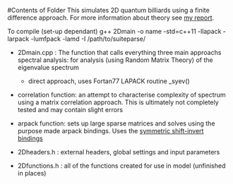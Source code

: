 #Contents of Folder
This simulates 2D quantum billiards using a finite difference approach. For more information about theory see [my report](https://github.com/strangeup/Quantum-Chaology/blob/master/Theory/Project_1.pdf).

To compile (set-up dependant) g++ 2Dmain -o name -std=c++11 -llapack -larpack -lumfpack -lamd -I /path/to/suiteparse/ 

* 2Dmain.cpp : The function that calls everything three main approachs spectral analysis: for analysis (using Random Matrix Theory) of the eigenvalue spectrum
    * direct approach, uses Fortan77 LAPACK routine \_syev()
  
* correlation function: an attempt to characterise complexity of spectrum using a matrix correlation approach. This is ultimately not completely tested and may contain slight errors
  
* arpack function: sets up large sparse matrices and solves using the purpose made arpack bindings. Uses the [symmetric shift-invert bindings](https://github.com/strangeup/Quantum-Chaology/blob/master/Bindings/arpack_symm_si.hpp)

* 2Dheaders.h : external headers, global settings and input parameters

* 2Dfunctions.h : all of the functions created for use in model (unfinished in places)

